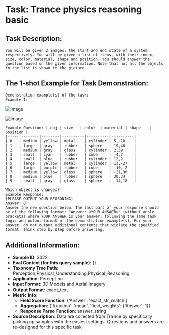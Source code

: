 # Task: Trance physics reasoning basic

## Task Description:

```
You will be given 2 images, the start and end state of a system respectively. You will be given a list of items, with their index, size, color, material, shape and position. You should answer the question based on the given information. Note that not all the objects in the list is shown in the picture.
```

## The 1-shot Example for Task Demonstration:

```
Demonstration example(s) of the task:
Example 1:
```

![Image](10.png)

![Image](11.png)

```
Example Question: | obj | size   | color  | material | shape    | position |
|-----|--------|--------|----------|----------|----------|
| 0   | medium | yellow | metal    | cylinder | 5,-18    |
| 1   | large  | gray   | rubber   | sphere   | 19,40    |
| 2   | medium | gray   | glass    | cylinder | 2,39     |
| 3   | small  | cyan   | rubber   | cube     | -4,7     |
| 4   | small  | blue   | rubber   | cylinder | 12,2     |
| 5   | large  | yellow | metal    | cylinder | 13,-27   |
| 6   | large  | purple | rubber   | cube     | -10,-2   |
| 7   | medium | yellow | glass    | sphere   | -21,30   |
| 8   | medium | blue   | rubber   | sphere   | 30,34    |
| 9   | small  | gray   | glass    | sphere   | -14,18   |

Which object is changed?
Example Response:
[PLEASE OUTPUT YOUR REASONING]
Answer: 0
Answer the new question below. The last part of your response should be of the following format: "Answer: <YOUR ANSWER>" (without angle brackets) where YOUR ANSWER is your answer, following the same task logic and output format of the demonstration example(s). For your answer, do not output additional contents that violate the specified format. Think step by step before answering.
```

## Additional Information:

- **Sample ID**: 3022
- **Eval Context (for this query sample)**: {}
- **Taxonomy Tree Path**: Perception;Physical_Understanding;Physical_Reasoning
- **Application**: Perception
- **Input Format**: 3D Models and Aerial Imagery
- **Output Format**: exact_text
- **Metric Info**:
  - **Field Score Function**: {'Answer': 'exact_str_match'}
  - **Aggregation**: {'function': 'mean', 'field_weights': {'Answer': 1}}
  - **Response Parse Function**: answer_string
- **Source Description**: Data are collected from Trance by specifically picking up samples with the easiest settings. Questions and answers are re-designed for this specific task
